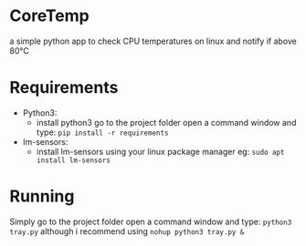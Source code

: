# CoreTemp
a simple python app to check CPU temperatures on linux and notify if above 80°C

# Requirements
* Python3:
  * install python3 go to the project folder open a command window and type: `pip install -r requirements`
* lm-sensors:
  * install lm-sensors using your linux package manager eg: `sudo apt install lm-sensors`
  
# Running
Simply go to the project folder open a command window and type: `python3 tray.py` although i recommend using `nohup python3 tray.py &`
